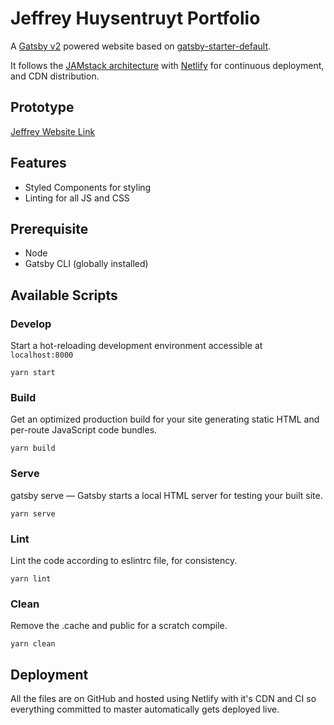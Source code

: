 # Jeffrey Huysentruyt Portfolio
A [Gatsby v2](https://www.gatsbyjs.org/) powered website based on [gatsby-starter-default](https://github.com/gatsbyjs/gatsby-starter-default/).

It follows the [JAMstack architecture](https://jamstack.org) with [Netlify](https://www.netlify.com) for continuous deployment, and CDN distribution.

## Prototype
[Jeffrey Website Link](https://jeffrey.com/)

## Features
* Styled Components for styling
* Linting for all JS and CSS

## Prerequisite
* Node
* Gatsby CLI (globally installed)

## Available Scripts

### Develop
Start a hot-reloading development environment accessible at `localhost:8000`
```shell
yarn start
```

### Build
Get an optimized production build for your site generating static HTML and per-route JavaScript code bundles.
```shell
yarn build
```

### Serve
gatsby serve — Gatsby starts a local HTML server for testing your built site.
```shell
yarn serve
```

### Lint
Lint the code according to eslintrc file, for consistency.
```shell
yarn lint
```

### Clean
Remove the .cache and public for a scratch compile.
```shell
yarn clean
```

## Deployment
All the files are on GitHub and hosted using Netlify with it's CDN and CI so everything committed to master automatically gets deployed live.

